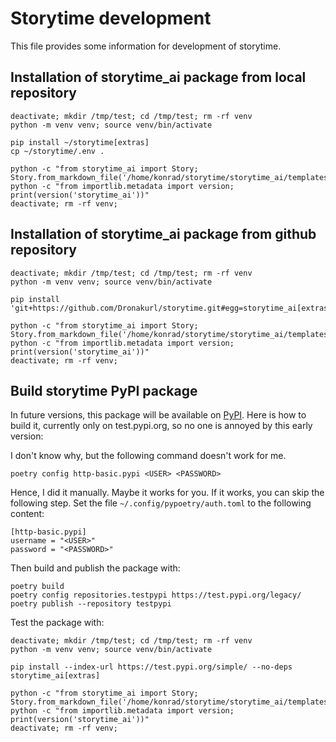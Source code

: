 # Storytime development

This file provides some information for development of storytime.

## Installation of storytime_ai package from local repository

```
deactivate; mkdir /tmp/test; cd /tmp/test; rm -rf venv
python -m venv venv; source venv/bin/activate

pip install ~/storytime[extras]
cp ~/storytime/.env .

python -c "from storytime_ai import Story; Story.from_markdown_file('/home/konrad/storytime/storytime_ai/templates/minimal.md').check_integrity()"
python -c "from importlib.metadata import version; print(version('storytime_ai'))"
deactivate; rm -rf venv;

```

## Installation of storytime_ai package from github repository

```
deactivate; mkdir /tmp/test; cd /tmp/test; rm -rf venv
python -m venv venv; source venv/bin/activate

pip install 'git+https://github.com/Dronakurl/storytime.git#egg=storytime_ai[extras]'

python -c "from storytime_ai import Story; Story.from_markdown_file('/home/konrad/storytime/storytime_ai/templates/minimal.md').check_integrity()"
python -c "from importlib.metadata import version; print(version('storytime_ai'))"
deactivate; rm -rf venv;
```

## Build storytime PyPI package

In future versions, this package will be available on [PyPI](https://pypi.org/). Here is how to build it, currently only on test.pypi.org, so no one is annoyed by this early version:

I don't know why, but the following command doesn't work for me.

```
poetry config http-basic.pypi <USER> <PASSWORD>
```

Hence, I did it manually. Maybe it works for you. If it works, you can skip the following step.
Set the file `~/.config/pypoetry/auth.toml` to the following content:

```
[http-basic.pypi]
username = "<USER>"
password = "<PASSWORD>"
```

Then build and publish the package with:

```
poetry build
poetry config repositories.testpypi https://test.pypi.org/legacy/
poetry publish --repository testpypi
```

Test the package with:

```
deactivate; mkdir /tmp/test; cd /tmp/test; rm -rf venv
python -m venv venv; source venv/bin/activate

pip install --index-url https://test.pypi.org/simple/ --no-deps storytime_ai[extras]

python -c "from storytime_ai import Story; Story.from_markdown_file('/home/konrad/storytime/storytime_ai/templates/minimal.md').check_integrity()"
python -c "from importlib.metadata import version; print(version('storytime_ai'))"
deactivate; rm -rf venv;
```
